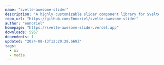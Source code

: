 ```yaml
---
name: "svelte-awesome-slider"
description: "A highly customizable slider component library for Svelte."
repo_url: "https://github.com/Ennoriel/svelte-awesome-slider"
author: "ennoriel"
homepage: "https://svelte-awesome-slider.vercel.app"
downloads: 5957
dependents: 1
updated: "2024-08-13T12:29:28.669Z"
tags: 
  - ui
  - media
---
```

